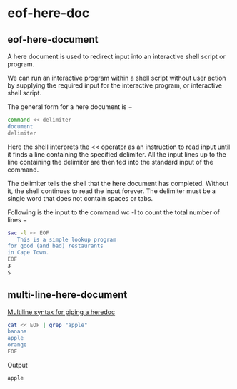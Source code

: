 
# eof-here-doc

## eof-here-document

A here document is used to redirect input into an interactive shell script or program.

We can run an interactive program within a shell script without user action by supplying the required input for the interactive program, or interactive shell script.

The general form for a here document is −

```bash
command << delimiter
document
delimiter
```

Here the shell interprets the << operator as an instruction to read input until it finds a line containing the specified delimiter. All the input lines up to the line containing the delimiter are then fed into the standard input of the command.

The delimiter tells the shell that the here document has completed. Without it, the shell continues to read the input forever. The delimiter must be a single word that does not contain spaces or tabs.

Following is the input to the command wc -l to count the total number of lines −

```bash
$wc -l << EOF
   This is a simple lookup program 
for good (and bad) restaurants
in Cape Town.
EOF
3
$
```

## multi-line-here-document

[Multiline syntax for piping a heredoc](https://stackoverflow.com/questions/7046381/multiline-syntax-for-piping-a-heredoc-is-this-portable)

```bash
cat << EOF | grep "apple"
banana
apple
orange
EOF
```

Output

```bash
apple
```

